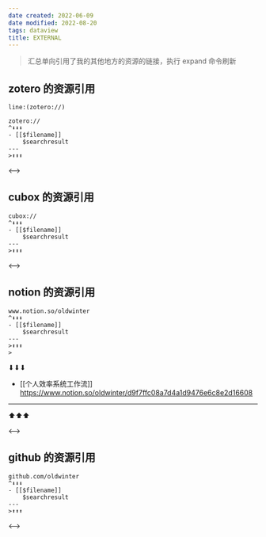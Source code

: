 ```yaml
---
date created: 2022-06-09
date modified: 2022-08-20
tags: dataview
title: EXTERNAL
---
```


> 汇总单向引用了我的其他地方的资源的链接，执行 expand 命令刷新

## zotero 的资源引用

```query
line:(zotero://)
```

```expander
zotero://
^⬇⬇⬇
- [[$filename]]  
    $searchresult
---
>⬆⬆⬆
```

<-->

## cubox 的资源引用

```expander
cubox://
^⬇⬇⬇
- [[$filename]]  
    $searchresult
---
>⬆⬆⬆
```

<-->

## notion 的资源引用

```expander
www.notion.so/oldwinter
^⬇⬇⬇
- [[$filename]]  
    $searchresult
---
>⬆⬆⬆
>
```

⬇⬇⬇

- [[个人效率系统工作流]]  
    <https://www.notion.so/oldwinter/d9f7ffc08a7d4a1d9476e6c8e2d16608>
---

⬆⬆⬆

<-->

## github 的资源引用

```expander
github.com/oldwinter
^⬇⬇⬇
- [[$filename]]  
    $searchresult
---
>⬆⬆⬆
```

<-->
